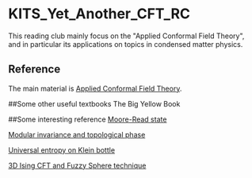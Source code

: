 # KITS_Yet_Another_CFT_RC
This reading club mainly focus on the "Applied Conformal Field Theory", and in particular its applications on topics in condensed matter physics.

## Reference
The main material is [Applied Conformal Field Theory](https://arxiv.org/abs/hep-th/9108028). 

##Some other useful textbooks
The Big Yellow Book

##Some interesting reference
[Moore-Read state](https://www.physics.rutgers.edu/~gmoore/MooreReadNonabelions.pdf)

[Modular invariance and topological phase](https://arxiv.org/pdf/1202.4484.pdf)

[Universal entropy on Klein bottle](https://arxiv.org/pdf/1707.05812.pdf)

[3D Ising CFT and Fuzzy Sphere technique](https://journals.aps.org/prx/pdf/10.1103/PhysRevX.13.021009)
